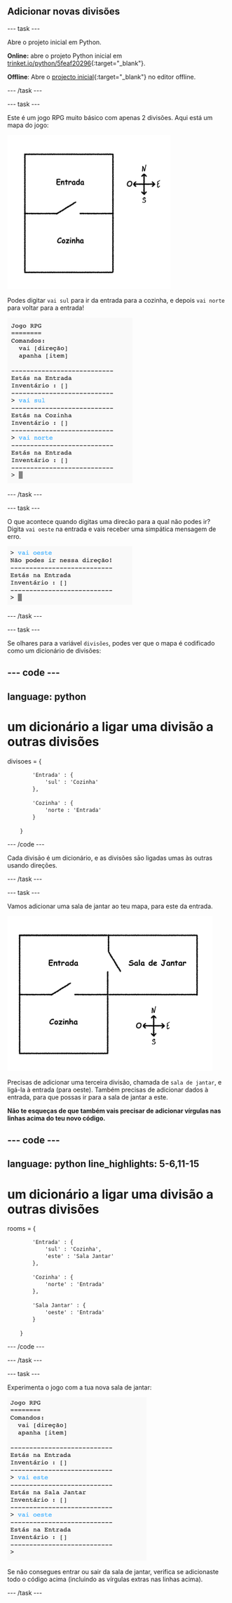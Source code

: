## Adicionar novas divisões

--- task ---

Abre o projeto inicial em Python.

**Online:** abre o projeto Python inicial em [trinket.io/python/5feaf20296](https://trinket.io/python/5feaf20296){:target="_blank"}.

**Offline**: Abre o [projecto inicial](http://rpf.io/p/pt-PT/rpg-go){:target="_blank"} no editor offline.

--- /task ---

--- task ---

Este é um jogo RPG muito básico com apenas 2 divisões. Aqui está um mapa do jogo:

![captura de ecrã](images/rpg-map1.png)

Podes digitar `vai sul` para ir da entrada para a cozinha, e depois `vai norte` para voltar para a entrada!

![captura de ecrã](images/rpg-controls.png)

--- /task ---

--- task ---

O que acontece quando digitas uma direcão para a qual não podes ir? Digita `vai oeste` na entrada e vais receber uma simpática mensagem de erro.

![captura de ecrã](images/rpg-error.png)

--- /task ---

--- task ---

Se olhares para a variável `divisões`, podes ver que o mapa é codificado como um dicionário de divisões:

--- code ---
---
language: python
---
# um dicionário a ligar uma divisão a outras divisões
divisoes = {

            'Entrada' : {
                'sul' : 'Cozinha'
            },
    
            'Cozinha' : {
                'norte : 'Entrada'
            }
    
        }
--- /code ---

Cada divisāo é um dicionário, e as divisões sāo ligadas umas às outras usando direções.

--- /task ---

--- task ---

Vamos adicionar uma sala de jantar ao teu mapa, para este da entrada.

![captura de ecrã](images/rpg-dining.png)

Precisas de adicionar uma terceira divisão, chamada de `sala de jantar`, e ligá-la à entrada (para oeste). Também precisas de adicionar dados à entrada, para que possas ir para a sala de jantar a este.

**Não te esqueças de que também vais precisar de adicionar vírgulas nas linhas acima do teu novo código.**

--- code ---
---
language: python
line_highlights: 5-6,11-15
---
# um dicionário a ligar uma divisão a outras divisões
rooms = {

            'Entrada' : {
                'sul' : 'Cozinha',
                'este' : 'Sala Jantar'
            },
    
            'Cozinha' : {
                'norte' : 'Entrada'
            },
    
            'Sala Jantar' : {
                'oeste' : 'Entrada'
            }
    
        }
--- /code ---

--- /task ---

--- task ---

Experimenta o jogo com a tua nova sala de jantar:

![captura de ecrã](images/rpg-dining-test.png)

Se não consegues entrar ou sair da sala de jantar, verifica se adicionaste todo o código acima (incluindo as vírgulas extras nas linhas acima).

--- /task ---